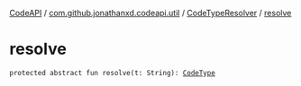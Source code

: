 [CodeAPI](../../index.md) / [com.github.jonathanxd.codeapi.util](../index.md) / [CodeTypeResolver](index.md) / [resolve](.)

# resolve

`protected abstract fun resolve(t: String): `[`CodeType`](../../com.github.jonathanxd.codeapi.type/-code-type/index.md)